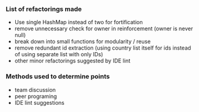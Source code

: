 
### List of refactorings made

* Use single HashMap instead of two for fortification
* remove unnecessary check for owner in reinforcement (owner is never null)
* break down into small functions for modularity / reuse
* remove redundant id extraction (using country list itself for ids instead of using separate list with only IDs)
* other minor refactorings suggested by IDE lint

### Methods used to determine points
* team discussion
* peer programing
* IDE lint suggestions